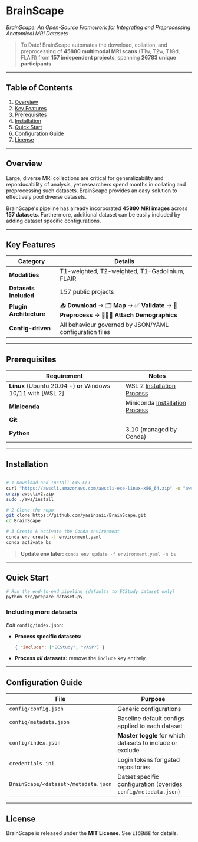 # BrainScape

*BrainScape: An Open-Source Framework for Integrating and Preprocessing Anatomical MRI Datasets*

> To Date! BrainScape automates the download, collation, and preprocessing of **45880 multimodal MRI scans** (T1w, T2w, T1Gd, FLAIR) from **157 independent projects**, spanning **26783 unique participants**.

---

## Table of Contents
1. [Overview](#overview)
2. [Key Features](#key-features)
3. [Prerequisites](#prerequisites)
4. [Installation](#installation)
5. [Quick Start](#quick-start)
6. [Configuration Guide](#configuration-guide)
7. [License](#license)

---

## Overview
Large, diverse MRI collections are critical for generalizability and reporducability of analysis, yet researchers spend months in collating and preprocessing such datasets. BrainScape provides an easy solution to effectively pool diverse datasets.

BrainScape's pipeline has already incorporated **45880 MRI images** across **157 datasets**. Furthermore, additional dataset can be easily included by adding dataset specific configurations.

---

## Key Features
| Category | Details |
|----------|---------|
| **Modalities** | T1-weighted, T2-weighted, T1-Gadolinium, FLAIR |
| **Datasets Included** | 157 public projects |
| **Plugin Architecture** | 📥 **Download** → 🗂 **Map** → ✅ **Validate** → 🧽 **Preprocess** → 🧑‍🤝‍🧑 **Attach Demographics** |
| **Config-driven** | All behaviour governed by JSON/YAML configuration files |

---

## Prerequisites
| Requirement |  Notes |
|-------------| -------|
| **Linux** (Ubuntu 20.04 +) **or** Windows 10/11 with [WSL 2] | WSL 2 [Installation Process](https://learn.microsoft.com/windows/wsl/install#install-wsl-command) | 
| **Miniconda** | Miniconda [Installation Process](https://www.anaconda.com/docs/getting-started/miniconda/install#linux-terminal-installer) | – | 
| **Git** | | 
| **Python** | 3.10 (managed by Conda) | 

---

## Installation
```bash

# 1 Download and Install AWS CLI
curl "https://awscli.amazonaws.com/awscli-exe-linux-x86_64.zip" -o "awscliv2.zip"
unzip awscliv2.zip
sudo ./aws/install

# 2 Clone the repo
git clone https://github.com/yasinzaii/BrainScape.git
cd BrainScape

# 3 Create & activate the Conda environment
conda env create -f environment.yaml
conda activate bs

```

> **Update env later:** `conda env update -f environment.yaml -n bs`

---

## Quick Start
```bash
# Run the end-to-end pipeline (defaults to ECStudy dataset only)
python src/prepare_dataset.py
```

### Including more datasets
*Edit* `config/index.json`:
* **Process specific datasets:**
  ```json
  { "include": ["ECStudy", "VASP"] }
  ```
* **Process *all* datasets:** remove the `include` key entirely.

---

## Configuration Guide
| File | Purpose |
|------|---------|
| `config/config.json` | Generic configurations |
| `config/metadata.json` | Baseline default configs applied to each dataset |
| `config/index.json` | **Master toggle** for which datasets to include or exclude |
| `credentials.ini` | Login tokens for gated repositories |
| `BrainScape/<dataset>/metadata.json` | Datset specific configuration (overides `config/metadata.json`) |

---

## License
BrainScape is released under the **MIT License**. See `LICENSE` for details.
